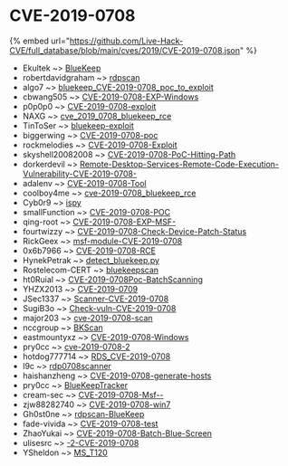 # CVE-2019-0708
{% embed url="https://github.com/Live-Hack-CVE/full_database/blob/main/cves/2019/CVE-2019-0708.json" %}

* Ekultek ~> [BlueKeep](https://www.alice-snow.ru/2019/database/cve-2019-0708/bluekeep-ekultek)
* robertdavidgraham ~> [rdpscan](https://www.alice-snow.ru/2019/database/cve-2019-0708/rdpscan-robertdavidgraham)
* algo7 ~> [bluekeep_CVE-2019-0708_poc_to_exploit](https://www.alice-snow.ru/2019/database/cve-2019-0708/bluekeep_cve-2019-0708_poc_to_exploit-algo7)
* cbwang505 ~> [CVE-2019-0708-EXP-Windows](https://www.alice-snow.ru/2019/database/cve-2019-0708/cve-2019-0708-exp-windows-cbwang505)
* p0p0p0 ~> [CVE-2019-0708-exploit](https://www.alice-snow.ru/2019/database/cve-2019-0708/cve-2019-0708-exploit-p0p0p0)
* NAXG ~> [cve_2019_0708_bluekeep_rce](https://www.alice-snow.ru/2019/database/cve-2019-0708/cve_2019_0708_bluekeep_rce-naxg)
* TinToSer ~> [bluekeep-exploit](https://www.alice-snow.ru/2019/database/cve-2019-0708/bluekeep-exploit-tintoser)
* biggerwing ~> [CVE-2019-0708-poc](https://www.alice-snow.ru/2019/database/cve-2019-0708/cve-2019-0708-poc-biggerwing)
* rockmelodies ~> [CVE-2019-0708-Exploit](https://www.alice-snow.ru/2019/database/cve-2019-0708/cve-2019-0708-exploit-rockmelodies)
* skyshell20082008 ~> [CVE-2019-0708-PoC-Hitting-Path](https://www.alice-snow.ru/2019/database/cve-2019-0708/cve-2019-0708-poc-hitting-path-skyshell20082008)
* dorkerdevil ~> [Remote-Desktop-Services-Remote-Code-Execution-Vulnerability-CVE-2019-0708-](https://www.alice-snow.ru/2019/database/cve-2019-0708/remote-desktop-services-remote-code-execution-vulnerability-cve-2019-0708--dorkerdevil)
* adalenv ~> [CVE-2019-0708-Tool](https://www.alice-snow.ru/2019/database/cve-2019-0708/cve-2019-0708-tool-adalenv)
* coolboy4me ~> [cve-2019-0708_bluekeep_rce](https://www.alice-snow.ru/2019/database/cve-2019-0708/cve-2019-0708_bluekeep_rce-coolboy4me)
* Cyb0r9 ~> [ispy](https://www.alice-snow.ru/2019/database/cve-2019-0708/ispy-cyb0r9)
* smallFunction ~> [CVE-2019-0708-POC](https://www.alice-snow.ru/2019/database/cve-2019-0708/cve-2019-0708-poc-smallfunction)
* qing-root ~> [CVE-2019-0708-EXP-MSF-](https://www.alice-snow.ru/2019/database/cve-2019-0708/cve-2019-0708-exp-msf--qing-root)
* fourtwizzy ~> [CVE-2019-0708-Check-Device-Patch-Status](https://www.alice-snow.ru/2019/database/cve-2019-0708/cve-2019-0708-check-device-patch-status-fourtwizzy)
* RickGeex ~> [msf-module-CVE-2019-0708](https://www.alice-snow.ru/2019/database/cve-2019-0708/msf-module-cve-2019-0708-rickgeex)
* 0x6b7966 ~> [CVE-2019-0708-RCE](https://www.alice-snow.ru/2019/database/cve-2019-0708/cve-2019-0708-rce-0x6b7966)
* HynekPetrak ~> [detect_bluekeep.py](https://www.alice-snow.ru/2019/database/cve-2019-0708/detect_bluekeep.py-hynekpetrak)
* Rostelecom-CERT ~> [bluekeepscan](https://www.alice-snow.ru/2019/database/cve-2019-0708/bluekeepscan-rostelecom-cert)
* ht0Ruial ~> [CVE-2019-0708Poc-BatchScanning](https://www.alice-snow.ru/2019/database/cve-2019-0708/cve-2019-0708poc-batchscanning-ht0ruial)
* YHZX2013 ~> [CVE-2019-0709](https://www.alice-snow.ru/2019/database/cve-2019-0708/cve-2019-0709-yhzx2013)
* JSec1337 ~> [Scanner-CVE-2019-0708](https://www.alice-snow.ru/2019/database/cve-2019-0708/scanner-cve-2019-0708-jsec1337)
* SugiB3o ~> [Check-vuln-CVE-2019-0708](https://www.alice-snow.ru/2019/database/cve-2019-0708/check-vuln-cve-2019-0708-sugib3o)
* major203 ~> [cve-2019-0708-scan](https://www.alice-snow.ru/2019/database/cve-2019-0708/cve-2019-0708-scan-major203)
* nccgroup ~> [BKScan](https://www.alice-snow.ru/2019/database/cve-2019-0708/bkscan-nccgroup)
* eastmountyxz ~> [CVE-2019-0708-Windows](https://www.alice-snow.ru/2019/database/cve-2019-0708/cve-2019-0708-windows-eastmountyxz)
* pry0cc ~> [cve-2019-0708-2](https://www.alice-snow.ru/2019/database/cve-2019-0708/cve-2019-0708-2-pry0cc)
* hotdog777714 ~> [RDS_CVE-2019-0708](https://www.alice-snow.ru/2019/database/cve-2019-0708/rds_cve-2019-0708-hotdog777714)
* l9c ~> [rdp0708scanner](https://www.alice-snow.ru/2019/database/cve-2019-0708/rdp0708scanner-l9c)
* haishanzheng ~> [CVE-2019-0708-generate-hosts](https://www.alice-snow.ru/2019/database/cve-2019-0708/cve-2019-0708-generate-hosts-haishanzheng)
* pry0cc ~> [BlueKeepTracker](https://www.alice-snow.ru/2019/database/cve-2019-0708/bluekeeptracker-pry0cc)
* cream-sec ~> [CVE-2019-0708-Msf--](https://www.alice-snow.ru/2019/database/cve-2019-0708/cve-2019-0708-msf---cream-sec)
* zjw88282740 ~> [CVE-2019-0708-win7](https://www.alice-snow.ru/2019/database/cve-2019-0708/cve-2019-0708-win7-zjw88282740)
* Gh0st0ne ~> [rdpscan-BlueKeep](https://www.alice-snow.ru/2019/database/cve-2019-0708/rdpscan-bluekeep-gh0st0ne)
* fade-vivida ~> [CVE-2019-0708-test](https://www.alice-snow.ru/2019/database/cve-2019-0708/cve-2019-0708-test-fade-vivida)
* ZhaoYukai ~> [CVE-2019-0708-Batch-Blue-Screen](https://www.alice-snow.ru/2019/database/cve-2019-0708/cve-2019-0708-batch-blue-screen-zhaoyukai)
* ulisesrc ~> [-2-CVE-2019-0708](https://www.alice-snow.ru/2019/database/cve-2019-0708/-2-cve-2019-0708-ulisesrc)
* YSheldon ~> [MS_T120](https://www.alice-snow.ru/2019/database/cve-2019-0708/ms_t120-ysheldon)